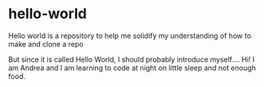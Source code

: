 # hello-world
Hello world is a repository to help me solidify my understanding of how to make and clone a repo

But since it is called Hello World, I should probably introduce myself....
Hi!  I am Andrea and I am learning to code at night on little sleep and not enough food.
